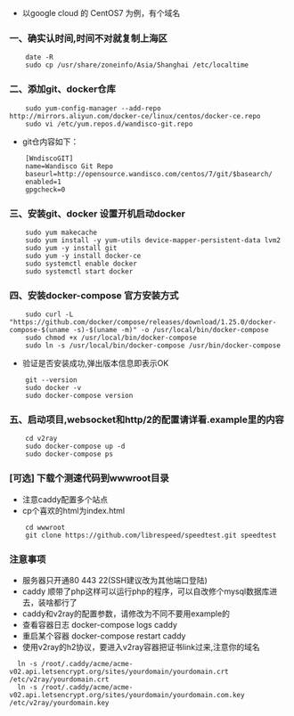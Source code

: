 ﻿- 以google cloud 的 CentOS7 为例，有个域名
### 一、确实认时间,时间不对就复制上海区
```
    date -R
    sudo cp /usr/share/zoneinfo/Asia/Shanghai /etc/localtime    
```
### 二、添加git、docker仓库
```
    sudo yum-config-manager --add-repo http://mirrors.aliyun.com/docker-ce/linux/centos/docker-ce.repo
    sudo vi /etc/yum.repos.d/wandisco-git.repo
```    
- git仓内容如下：
```
    [WndiscoGIT]
    name=Wandisco Git Repo
    baseurl=http://opensource.wandisco.com/centos/7/git/$basearch/
    enabled=1
    gpgcheck=0
```
### 三、安装git、docker 设置开机启动docker
```
    sudo yum makecache
    sudo yum install -y yum-utils device-mapper-persistent-data lvm2
    sudo yum -y install git
    sudo yum -y install docker-ce
    sudo systemctl enable docker
    sudo systemctl start docker
```
### 四、安装docker-compose 官方安装方式
```
    sudo curl -L "https://github.com/docker/compose/releases/download/1.25.0/docker-compose-$(uname -s)-$(uname -m)" -o /usr/local/bin/docker-compose
    sudo chmod +x /usr/local/bin/docker-compose
    sudo ln -s /usr/local/bin/docker-compose /usr/bin/docker-compose
```
- 验证是否安装成功,弹出版本信息即表示OK
```
    git --version
    sudo docker -v
    sudo docker-compose version
```
### 五、启动项目,websocket和http/2的配置请详看.example里的内容
```
    cd v2ray
    sudo docker-compose up -d
    sudo docker-compose ps
```
### [可选] 下载个测速代码到wwwroot目录
- 注意caddy配置多个站点
- cp个喜欢的html为index.html
```
    cd wwwroot
    git clone https://github.com/librespeed/speedtest.git speedtest
```
### 注意事项
- 服务器只开通80 443 22(SSH建议改为其他端口登陆)
- caddy 顺带了php这样可以运行php的程序，可以自改修个mysql数据库进去，装啥都行了
- caddy和v2ray的配置参数，请修改为不同不要用example的
- 查看容器日志 docker-compose logs caddy
- 重启某个容器 docker-compose restart caddy
- 使用v2ray的h2协议，要进入v2ray容器把证书link过来,注意你的域名
```
  ln -s /root/.caddy/acme/acme-v02.api.letsencrypt.org/sites/yourdomain/yourdomain.crt /etc/v2ray/yourdomain.crt
  ln -s /root/.caddy/acme/acme-v02.api.letsencrypt.org/sites/yourdomain/yourdomain.com.key /etc/v2ray/yourdomain.key
```